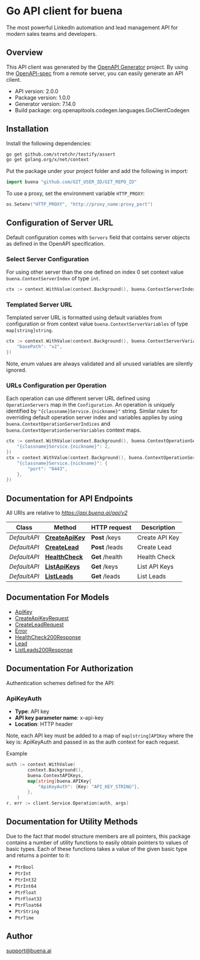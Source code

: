 # Go API client for buena

The most powerful LinkedIn automation and lead management API for modern sales teams and developers.

## Overview
This API client was generated by the [OpenAPI Generator](https://openapi-generator.tech) project.  By using the [OpenAPI-spec](https://www.openapis.org/) from a remote server, you can easily generate an API client.

- API version: 2.0.0
- Package version: 1.0.0
- Generator version: 7.14.0
- Build package: org.openapitools.codegen.languages.GoClientCodegen

## Installation

Install the following dependencies:

```sh
go get github.com/stretchr/testify/assert
go get golang.org/x/net/context
```

Put the package under your project folder and add the following in import:

```go
import buena "github.com/GIT_USER_ID/GIT_REPO_ID"
```

To use a proxy, set the environment variable `HTTP_PROXY`:

```go
os.Setenv("HTTP_PROXY", "http://proxy_name:proxy_port")
```

## Configuration of Server URL

Default configuration comes with `Servers` field that contains server objects as defined in the OpenAPI specification.

### Select Server Configuration

For using other server than the one defined on index 0 set context value `buena.ContextServerIndex` of type `int`.

```go
ctx := context.WithValue(context.Background(), buena.ContextServerIndex, 1)
```

### Templated Server URL

Templated server URL is formatted using default variables from configuration or from context value `buena.ContextServerVariables` of type `map[string]string`.

```go
ctx := context.WithValue(context.Background(), buena.ContextServerVariables, map[string]string{
	"basePath": "v2",
})
```

Note, enum values are always validated and all unused variables are silently ignored.

### URLs Configuration per Operation

Each operation can use different server URL defined using `OperationServers` map in the `Configuration`.
An operation is uniquely identified by `"{classname}Service.{nickname}"` string.
Similar rules for overriding default operation server index and variables applies by using `buena.ContextOperationServerIndices` and `buena.ContextOperationServerVariables` context maps.

```go
ctx := context.WithValue(context.Background(), buena.ContextOperationServerIndices, map[string]int{
	"{classname}Service.{nickname}": 2,
})
ctx = context.WithValue(context.Background(), buena.ContextOperationServerVariables, map[string]map[string]string{
	"{classname}Service.{nickname}": {
		"port": "8443",
	},
})
```

## Documentation for API Endpoints

All URIs are relative to *https://api.buena.ai/api/v2*

Class | Method | HTTP request | Description
------------ | ------------- | ------------- | -------------
*DefaultAPI* | [**CreateApiKey**](docs/DefaultAPI.md#createapikey) | **Post** /keys | Create API Key
*DefaultAPI* | [**CreateLead**](docs/DefaultAPI.md#createlead) | **Post** /leads | Create Lead
*DefaultAPI* | [**HealthCheck**](docs/DefaultAPI.md#healthcheck) | **Get** /health | Health Check
*DefaultAPI* | [**ListApiKeys**](docs/DefaultAPI.md#listapikeys) | **Get** /keys | List API Keys
*DefaultAPI* | [**ListLeads**](docs/DefaultAPI.md#listleads) | **Get** /leads | List Leads


## Documentation For Models

 - [ApiKey](docs/ApiKey.md)
 - [CreateApiKeyRequest](docs/CreateApiKeyRequest.md)
 - [CreateLeadRequest](docs/CreateLeadRequest.md)
 - [Error](docs/Error.md)
 - [HealthCheck200Response](docs/HealthCheck200Response.md)
 - [Lead](docs/Lead.md)
 - [ListLeads200Response](docs/ListLeads200Response.md)


## Documentation For Authorization


Authentication schemes defined for the API:
### ApiKeyAuth

- **Type**: API key
- **API key parameter name**: x-api-key
- **Location**: HTTP header

Note, each API key must be added to a map of `map[string]APIKey` where the key is: ApiKeyAuth and passed in as the auth context for each request.

Example

```go
auth := context.WithValue(
		context.Background(),
		buena.ContextAPIKeys,
		map[string]buena.APIKey{
			"ApiKeyAuth": {Key: "API_KEY_STRING"},
		},
	)
r, err := client.Service.Operation(auth, args)
```


## Documentation for Utility Methods

Due to the fact that model structure members are all pointers, this package contains
a number of utility functions to easily obtain pointers to values of basic types.
Each of these functions takes a value of the given basic type and returns a pointer to it:

* `PtrBool`
* `PtrInt`
* `PtrInt32`
* `PtrInt64`
* `PtrFloat`
* `PtrFloat32`
* `PtrFloat64`
* `PtrString`
* `PtrTime`

## Author

support@buena.ai

